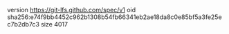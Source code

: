 version https://git-lfs.github.com/spec/v1
oid sha256:e74f9bb4452c962b1308b54fb66341eb2ae18da8c0e85bf5a3fe25ec7b2db7c3
size 4017
